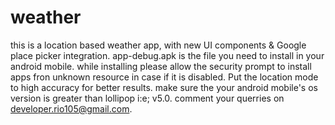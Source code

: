 # weather
this is a location based weather app, with new UI components &amp; Google place picker integration. 
app-debug.apk is the file you need to install in your android mobile.
while installing please allow the security prompt to install apps fron unknown resource in case if it is disabled.
Put the location mode to high accuracy for better results.
make sure the your android mobile's os version is greater than lollipop i:e; v5.0.
comment your querries on developer.rio105@gmail.com.
